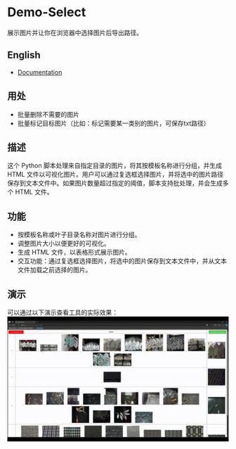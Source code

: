# Demo-Select
展示图片并让你在浏览器中选择图片后导出路径。

## English
- [Documentation](README.md)  

## 用处
- 批量删除不需要的图片
- 批量标记目标图片（比如：标记需要某一类别的图片，可保存txt路径）
  
## 描述
这个 Python 脚本处理来自指定目录的图片，将其按模板名称进行分组，并生成 HTML 文件以可视化图片。用户可以通过复选框选择图片，并将选中的图片路径保存到文本文件中。如果图片数量超过指定的阈值，脚本支持批处理，并会生成多个 HTML 文件。

## 功能
- 按模板名称或叶子目录名称对图片进行分组。
- 调整图片大小以便更好的可视化。
- 生成 HTML 文件，以表格形式展示图片。
- 交互功能：通过复选框选择图片，将选中的图片保存到文本文件中，并从文本文件加载之前选择的图片。

## 演示
可以通过以下演示查看工具的实际效果：
![演示 GIF](GIF_1.gif)

